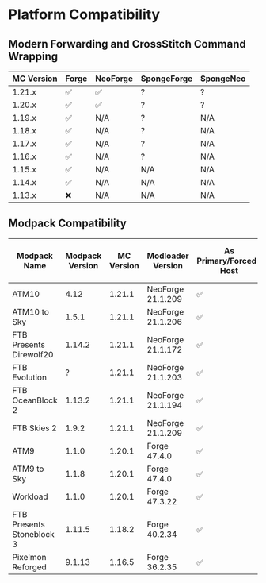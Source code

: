 # Platform Compatibility

## Modern Forwarding and CrossStitch Command Wrapping
| MC Version | Forge | NeoForge | SpongeForge | SpongeNeo |
|------------|-------|----------|-------------|-----------|
| 1.21.x     | ✅     | ✅        | ?           | ?         |
| 1.20.x     | ✅     | ✅        | ?           | ?         |
| 1.19.x     | ✅     | N/A      | ?           | N/A       |
| 1.18.x     | ✅     | N/A      | ?           | N/A       |
| 1.17.x     | ✅     | N/A      | ?           | N/A       |
| 1.16.x     | ✅     | N/A      | ?           | N/A       |
| 1.15.x     | ✅     | N/A      | N/A         | N/A       |
| 1.14.x     | ✅     | N/A      | N/A         | N/A       |
| 1.13.x     | ❌     | N/A      | N/A         | N/A       |

## Modpack Compatibility
| Modpack Name              | Modpack Version | MC Version | Modloader Version | As Primary/Forced-Host | Server Switching | Can Join Vanilla Servers | Notes |
|---------------------------|-----------------|------------|-------------------|------------------------|------------------|--------------------------|-------|
| ATM10                     | 4.12            | 1.21.1     | NeoForge 21.1.209 | ✅                      | ?                | ❌                        |       |
| ATM10 to Sky              | 1.5.1           | 1.21.1     | NeoForge 21.1.206 | ✅                      | ?                | ❌                        |       |
| FTB Presents Direwolf20   | 1.14.2          | 1.21.1     | NeoForge 21.1.172 | ✅                      | ?                | ❌                        |       |
| FTB Evolution             | ?               | 1.21.1     | NeoForge 21.1.203 | ✅                      | ?                | ❌                        |       |
| FTB OceanBlock 2          | 1.13.2          | 1.21.1     | NeoForge 21.1.194 | ✅                      | ?                | ❌                        |       |
| FTB Skies 2               | 1.9.2           | 1.21.1     | NeoForge 21.1.209 | ✅                      | ?                | ❌                        |       |
| ATM9                      | 1.1.0           | 1.20.1     | Forge 47.4.0      | ✅                      | ?                | ?                        |       |
| ATM9 to Sky               | 1.1.8           | 1.20.1     | Forge 47.4.0      | ✅                      | ?                | ?                        |       |
| Workload                  | 1.1.0           | 1.20.1     | Forge 47.3.22     | ✅                      | ?                | ?                        |       |
| FTB Presents Stoneblock 3 | 1.11.5          | 1.18.2     | Forge 40.2.34     | ✅                      | ?                | ?                        |       |
| Pixelmon Reforged         | 9.1.13          | 1.16.5     | Forge 36.2.35     | ✅                      | ?                | ?                        |       |
